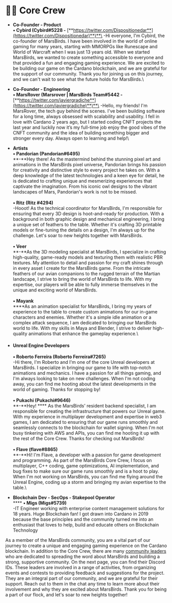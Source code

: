 # 🧑🚀 Core Crew

* **Co-Founder - Product**\
  &#x20;    **• Cybird (Cybird#5228 -** [**https://twitter.com/Dispositionedar**](https://twitter.com/Dispositionedar)**)**\
  \-Hi everyone, I'm Cybird, the co-founder of MarsBirds. I have been involved in the world of online gaming for many years, starting with MMORPGs like Runescape and World of Warcraft when I was just 13 years old. When we started MarsBirds, we wanted to create something accessible to everyone and that provided a fun and engaging gaming experience. We are excited to be building our game on the Cardano blockchain, and we are grateful for the support of our community. Thank you for joining us on this journey, and we can't wait to see what the future holds for MarsBirds.\

* **Co-Founder - Engineering**\
  &#x20;    **• MarsRover (Marsrover | MarsBirds Team#5442 -** [**https://twitter.com/javiergradiche**](https://twitter.com/javiergradiche)**)**\
  \-Hello, my friends! I'm MarsRover, the tech guy behind the scenes. I've been building software for a long time, always obsessed with scalability and usability. I fell in love with Cardano 2 years ago, but I started coding CNFT projects the last year and luckily now it’s my full-time job enjoy the good vibes of the CNFT community and the idea of building something bigger and stronger every day. Always open to learning and help!\

* **Artists** \
  &#x20;    **• Pandorian (Pandorian#6495)**\
  **-**Hey there! As the mastermind behind the stunning pixel art and animations in the MarsBirds pixel universe, Pandorian brings his passion for creativity and distinctive style to every project he takes on. With a deep knowledge of the latest technologies and a keen eye for detail, he is dedicated to crafting unique and mesmerizing experiences that captivate the imagination. From his iconic owl designs to the vibrant landscapes of Mars, Pandorian's work is not to be missed.\
  \
  &#x20;   **• Ritz (Ritz #4294)**\
  \-Hooot! As the technical coordinator for MarsBirds, I'm responsible for ensuring that every 3D design is hoot-and-ready for production. With a background in both graphic design and mechanical engineering, I bring a unique set of feathers to the table. Whether it's crafting 3D printable models or fine-tuning the details on a design, I'm always up for the challenge. Let's soar to new heights together with MarsBirds.\
  \
  &#x20;    **• Veer**\
  **-**As the 3D modeling specialist at MarsBirds, I specialize in crafting high-quality, game-ready models and texturing them with realistic PBR textures. My attention to detail and passion for my craft shines through in every asset I create for the MarsBirds game. From the intricate feathers of our avian companions to the rugged terrain of the Martian landscape, I strive to bring the world of MarsBirds to life. With my expertise, our players will be able to fully immerse themselves in the unique and exciting world of MarsBirds.\
  \
  &#x20;    **• Mayank**\
  ****As an animation specialist for MarsBirds, I bring my years of experience to the table to create custom animations for our in-game characters and enemies. Whether it's a simple idle animation or a complex attack sequence, I am dedicated to bringing our MarsBirds world to life. With my skills in Maya and Blender, I strive to deliver high-quality animations that enhance the gameplay experience.\

*   #### Unreal Engine Developers

    &#x20;    **• Roberto Ferreira (Roberto Ferreira#7265)**\
    \-Hi there, I'm Roberto and I'm one of the core Unreal developers at MarsBirds. I specialize in bringing our game to life with top-notch animations and mechanics. I have a passion for all things gaming, and I'm always looking to take on new challenges. When I'm not coding away, you can find me hooting about the latest developments in the world of gaming. Thanks for stopping by!\
    \
    &#x20;    **• Pukachi (Pukachi#9646)**\
    **-**Hey! **** As the MarsBirds' resident backend specialist, I am responsible for creating the infrastructure that powers our Unreal game. With my experience in multiplayer development and expertise in web3 games, I am dedicated to ensuring that our game runs smoothly and seamlessly connects to the blockchain for wallet signing. When I'm not busy tinkering with AWS and APIs, you can find me hooting it up with the rest of the Core Crew. Thanks for checking out MarsBirds!\
    \
    &#x20;    **• Flave (flave#8865)**\
    **-**Hi! I'm Flave, a developer with a passion for game development and programming. As part of the MarsBirds Core Crew, I focus on multiplayer, C++ coding, game optimizations, AI implementation, and bug fixes to make sure our game runs smoothly and is a hoot to play. When I'm not working on MarsBirds, you can find me flying around the Unreal Engine, coding up a storm and bringing my avian expertise to the table.\

* **Blockchain Dev - SecOps - Stakepool Operator**\
  ****     **• Migs (Migs#5739)**\
  \-IT Engineer working with enterprise content management solutions for 18 years. Huge Blockchain fan! I got drawn into Cardano in 2019 because the base principles and the community turned me into an enthusiast that loves to help, build and educate others on Blockchain Technology

As a member of the MarsBirds community, you are a vital part of our journey to create a unique and engaging gaming experience on the Cardano blockchain. In addition to the Core Crew, there are many [community leaders](community-leaders.md) who are dedicated to spreading the word about MarsBirds and building a strong, supportive community. On the next page, you can find their Discord IDs. These leaders are involved in a range of activities, from organizing events and contests to providing feedback and suggestions for the project. They are an integral part of our community, and we are grateful for their support. Reach out to them in the chat any time to learn more about their involvement and why they are excited about MarsBirds. Thank you for being a part of our flock, and let's soar to new heights together!
